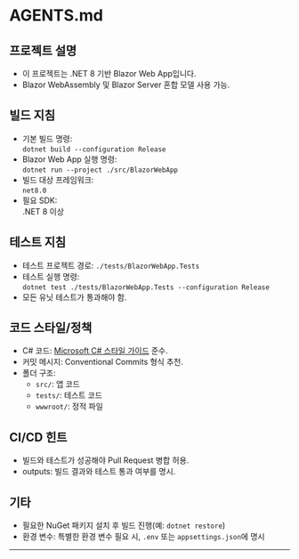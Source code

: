 # AGENTS.md

## 프로젝트 설명
- 이 프로젝트는 .NET 8 기반 Blazor Web App입니다.
- Blazor WebAssembly 및 Blazor Server 혼합 모델 사용 가능.

## 빌드 지침
- 기본 빌드 명령:  
  `dotnet build --configuration Release`
- Blazor Web App 실행 명령:  
  `dotnet run --project ./src/BlazorWebApp`
- 빌드 대상 프레임워크:  
  `net8.0`
- 필요 SDK:  
  .NET 8 이상

## 테스트 지침
- 테스트 프로젝트 경로: `./tests/BlazorWebApp.Tests`
- 테스트 실행 명령:  
  `dotnet test ./tests/BlazorWebApp.Tests --configuration Release`
- 모든 유닛 테스트가 통과해야 함.

## 코드 스타일/정책
- C# 코드: [Microsoft C# 스타일 가이드](https://learn.microsoft.com/ko-kr/dotnet/csharp/fundamentals/coding-style) 준수.
- 커밋 메시지: Conventional Commits 형식 추천.
- 폴더 구조:
    - `src/`: 앱 코드
    - `tests/`: 테스트 코드
    - `wwwroot/`: 정적 파일

## CI/CD 힌트
- 빌드와 테스트가 성공해야 Pull Request 병합 허용.
- outputs: 빌드 결과와 테스트 통과 여부를 명시.

## 기타
- 필요한 NuGet 패키지 설치 후 빌드 진행(예: `dotnet restore`)
- 환경 변수: 특별한 환경 변수 필요 시, `.env` 또는 `appsettings.json`에 명시

---
